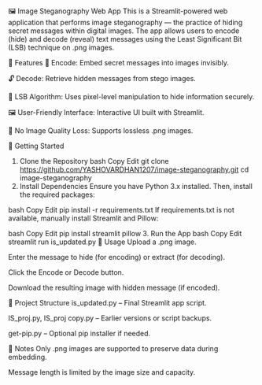 🖼️ Image Steganography Web App
This is a Streamlit-powered web application that performs image steganography — the practice of hiding secret messages within digital images. The app allows users to encode (hide) and decode (reveal) text messages using the Least Significant Bit (LSB) technique on .png images.

🔐 Features
🔏 Encode: Embed secret messages into images invisibly.

🔓 Decode: Retrieve hidden messages from stego images.

🧠 LSB Algorithm: Uses pixel-level manipulation to hide information securely.

🖼️ User-Friendly Interface: Interactive UI built with Streamlit.

🧰 No Image Quality Loss: Supports lossless .png images.

🚀 Getting Started
1. Clone the Repository
bash
Copy
Edit
git clone https://github.com/YASHOVARDHAN1207/image-steganography.git
cd image-steganography
2. Install Dependencies
Ensure you have Python 3.x installed. Then, install the required packages:

bash
Copy
Edit
pip install -r requirements.txt
If requirements.txt is not available, manually install Streamlit and Pillow:

bash
Copy
Edit
pip install streamlit pillow
3. Run the App
bash
Copy
Edit
streamlit run is_updated.py
🧪 Usage
Upload a .png image.

Enter the message to hide (for encoding) or extract (for decoding).

Click the Encode or Decode button.

Download the resulting image with hidden message (if encoded).

📂 Project Structure
is_updated.py – Final Streamlit app script.

IS_proj.py, IS_proj copy.py – Earlier versions or script backups.

get-pip.py – Optional pip installer if needed.

📌 Notes
Only .png images are supported to preserve data during embedding.

Message length is limited by the image size and capacity.
